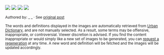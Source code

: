 ![](img/word.123456789.png)
![](img/vote.123456789.png)
![](img/definition.123456789.png)
![](img/example.123456789.png)

<sub>Authored by: _ _ · See [original post](https://www.urbandictionary.com)</sub>

<sub>The words and definitions displayed in the images are automatically retrieved from [Urban Dictionary](https://www.urbandictionary.com), and are not manually selected.
As a result, some terms may be offensive, inappropriate, or controversial. Viewer discretion is advised.
If you find the content inappropriate or would simply like a new set of images to be generated, you can [request a regeneration](https://github.com/maximelafarie/maximelafarie/issues/new?template=report-word.yml) at any time. A new word and definition will be fetched and the images will be updated accordingly.</sub>
